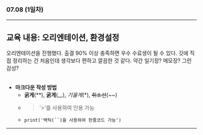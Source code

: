 ###  07.08 (1일차)
---
교육 내용: 오리엔테이션, 환경설정
---
오리엔테이션을 진행했다. 출결 90% 이상 충족하면 우수 수료생이 될 수 있다. 깃에 직접 정리하는 건 처음인데 생각보다 편하고 깔끔한 것 같다. 약간 일기장? 메모장? 그런 감성? <br><br> 
- **마크다운 작성 방법**
    - **굵게**(**), __굵게__(__), *기울게*(*), ~~취소선~~(~~)
    - > '>'를 사용하여 인용 가능
    - `print('백틱(``)을 사용하여 한줄코드 가능')`
***

